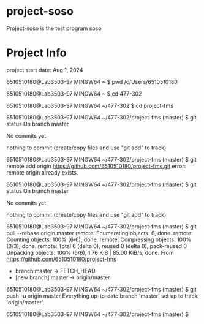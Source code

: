 # project-soso
Project-soso is the test program soso

# Project Info
project start date: Aug 1, 2024




6510510180@Lab3503-97 MINGW64 ~
$ pwd
/c/Users/6510510180

6510510180@Lab3503-97 MINGW64 ~
$ cd 477-302

6510510180@Lab3503-97 MINGW64 ~/477-302
$ cd project-fms

6510510180@Lab3503-97 MINGW64 ~/477-302/project-fms (master)
$ git status
On branch master

No commits yet

nothing to commit (create/copy files and use "git add" to track)

6510510180@Lab3503-97 MINGW64 ~/477-302/project-fms (master)
$ git remote add origin https://github.com/6510510180/project-fms.git
error: remote origin already exists.

6510510180@Lab3503-97 MINGW64 ~/477-302/project-fms (master)
$ git status
On branch master

No commits yet

nothing to commit (create/copy files and use "git add" to track)

6510510180@Lab3503-97 MINGW64 ~/477-302/project-fms (master)
$ git pull --rebase origin master
remote: Enumerating objects: 6, done.
remote: Counting objects: 100% (6/6), done.
remote: Compressing objects: 100% (3/3), done.
remote: Total 6 (delta 0), reused 0 (delta 0), pack-reused 0
Unpacking objects: 100% (6/6), 1.76 KiB | 85.00 KiB/s, done.
From https://github.com/6510510180/project-fms
 * branch            master     -> FETCH_HEAD
 * [new branch]      master     -> origin/master

6510510180@Lab3503-97 MINGW64 ~/477-302/project-fms (master)
$ git push -u origin master
Everything up-to-date
branch 'master' set up to track 'origin/master'.

6510510180@Lab3503-97 MINGW64 ~/477-302/project-fms (master)
$
